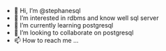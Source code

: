 - 👋 Hi, I’m @stephanesql
- 👀 I’m interested in rdbms and know well sql server
- 🌱 I’m currently learning postgresql
- 💞️ I’m looking to collaborate on postgresql
- 📫 How to reach me ...

<!---
stephanesql/stephanesql is a ✨ special ✨ repository because its `README.md` (this file) appears on your GitHub profile.
You can click the Preview link to take a look at your changes.
--->
